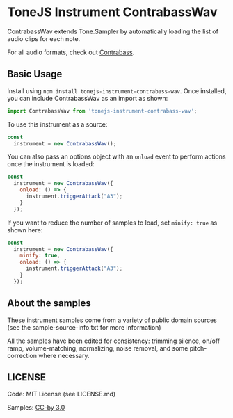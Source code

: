# ToneJS Instrument ContrabassWav

ContrabassWav extends Tone.Sampler by automatically loading the list of audio clips for each note.

For all audio formats, check out [Contrabass](../README.md).

## Basic Usage

Install using `npm install tonejs-instrument-contrabass-wav`. Once installed, you can include ContrabassWav as an import as shown:

```javascript
import ContrabassWav from 'tonejs-instrument-contrabass-wav';
```

To use this instrument as a source:

```javascript
const
  instrument = new ContrabassWav();
```

You can also pass an options object with an `onload` event to perform actions once the instrument is loaded:

```javascript
const
  instrument = new ContrabassWav({
    onload: () => {
      instrument.triggerAttack("A3");
    }
  });
```

If you want to reduce the number of samples to load, set `minify: true` as shown here:

```javascript
const
  instrument = new ContrabassWav({
    minify: true,
    onload: () => {
      instrument.triggerAttack("A3");
    }
  });
```

## About the samples

These instrument samples come from a variety of public domain sources (see the sample-source-info.txt for more information)

All the samples have been edited for consistency: trimming silence, on/off ramp, volume-matching, normalizing, noise removal, and some pitch-correction where necessary.

## LICENSE

Code: MIT License (see LICENSE.md)

Samples: [CC-by 3.0](https://creativecommons.org/licenses/by/3.0/)
